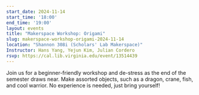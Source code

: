 ```yaml
---
start_date: 2024-11-14
start_time: '18:00'
end_time: '19:00'
layout: events
title: "Makerspace Workshop: Origami"
slug: makerspace-workshop-origami-2024-11-14
location: "Shannon 308i (Scholars' Lab Makerspace)"
Instructor: Hans Yang, Yejun Kim, Julian Cordero
rsvp: https://cal.lib.virginia.edu/event/13514439
---
```


Join us for a beginner-friendly workshop and de-stress as the end of the semester draws near. Make assorted objects, such as a dragon, crane, fish, and cool warrior. No experience is needed, just bring yourself!

